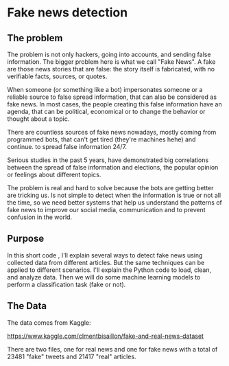 # Fake news detection

## The problem

The problem is not only hackers, going into accounts, and sending false information. The bigger problem here is what we call "Fake News". A fake are those news stories that are false: the story itself is fabricated, with no verifiable facts, sources, or quotes.

When someone (or something like a bot) impersonates someone or a reliable source to false spread information, that can also be considered as fake news. In most cases, the people creating this false information have an agenda, that can be political, economical or to change the behavior or thought about a topic.

There are countless sources of fake news nowadays, mostly coming from programmed bots, that can't get tired (they're machines hehe) and continue. to spread false information 24/7.

Serious studies in the past 5 years, have demonstrated big correlations between the spread of false information and elections, the popular opinion or feelings about different topics.

The problem is real and hard to solve because the bots are getting better are tricking us. Is not simple to detect when the information is true or not all the time, so we need better systems that help us understand the patterns of fake news to improve our social media, communication and to prevent confusion in the world.

## Purpose

In this short code , I'll explain several ways to detect fake news using collected data from different articles. But the same techniques can be applied to different scenarios. I'll explain the Python code to load, clean, and analyze data. Then we will do some machine learning models to perform a classification task (fake or not).

## The Data

The data comes from Kaggle:

https://www.kaggle.com/clmentbisaillon/fake-and-real-news-dataset

There are two files, one for real news and one for fake news with a total of 23481 "fake" tweets and 21417 "real" articles.
